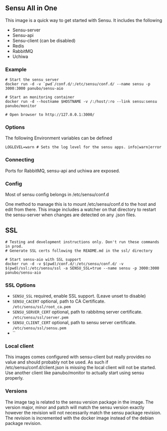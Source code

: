 ## Sensu All in One

This image is a quick way to get started with Sensu. It includes the following

* Sensu-server
* Sensu-api
* Sensu-client (can be disabled)
* Redis
* RabbitMQ
* Uchiwa

### Example

```
# Start the sensu server
docker run -d -v `pwd`/conf.d/:/etc/sensu/conf.d/ --name sensu -p 3000:3000 panubo/sensu-aio

# Start an monitoring container
docker run -d --hostname $HOSTNAME -v /:/host/:ro --link sensu:sensu panubo/monitor

# Open browser to http://127.0.0.1:3000/
```

### Options

The following Environment variables can be defined

```
LOGLEVEL=warn # Sets the log level for the sensu apps. info|warn|error
```

### Connecting

Ports for RabbitMQ, sensu-api and uchiwa are exposed.

### Config

Most of sensu config belongs in /etc/sensu/conf.d

One method to manage this is to mount /etc/sensu/conf.d to the host and edit from there. This image includes a watcher on that directory to restart the sensu-server when changes are detected on any .json files.

## SSL

```
# Testing and development instructions only. Don't run these commands in prod.
# Generate SSL certs following the README.md in the ssl/ directory

# Start sensu-aio with SSL support
docker run -d -v $(pwd)/conf.d/:/etc/sensu/conf.d/ -v $(pwd)/ssl:/etc/sensu/ssl -a SENSU_SSL=true --name sensu -p 3000:3000 panubo/sensu-aio
```

### SSL Options

* `SENSU_SSL` required, enable SSL support. (Leave unset to disable)
* `SENSU_CACERT` optional, path to CA Certificate. `/etc/sensu/ssl/root_ca.pem`
* `SENSU_SERVER_CERT` optional, path to rabbitmq server certificate. `/etc/sensu/ssl/server.pem`
* `SENSU_CLIENT_CERT` optional, path to sensu server certificate. `/etc/sensu/ssl/sensu.pem`
* ``

### Local client

This images comes configured with sensu-client but really provides no value and should probably not be used. As such if /etc/sensu/conf.d/client.json is missing the local client will not be started. Use another client like panubo/monitor to actually start using sensu properly.

### Versions

The image tag is related to the sensu version package in the image. The version major, minor and patch will match the sensu version exactly however the revision will not necessarily match the sensu package revision. The revision is incremented with the docker image instead of the debian package revision.


